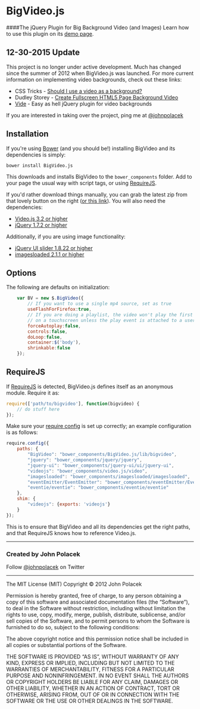 # BigVideo.js
####The jQuery Plugin for Big Background Video (and Images)
Learn how to use this plugin on its [demo page](http://johnpolacek.github.io/BigVideo.js/).

## 12-30-2015 Update
This project is no longer under active development. Much has changed since the summer of 2012 when BigVideo.js was launched. For more current information on implementing video backgrounds, check out these links:

- CSS Tricks - [Should I use a video as a background?](https://css-tricks.com/should-i-use-a-video-as-a-background/)
- Dudley Storey - [Create Fullscreen HTML5 Page Background Video](http://thenewcode.com/777/Create-Fullscreen-HTML5-Page-Background-Video)
- [Vide](http://vodkabears.github.io/vide/) - Easy as hell jQuery plugin for video backgrounds

If you are interested in taking over the project, ping me at <a href="https://twitter.com/johnpolacek">@johnpolacek</a></p>


## Installation
If you're using [Bower](http://bower.io) (and you should be!) installing BigVideo and its dependencies is simply:

```
bower install BigVideo.js
```

This downloads and installs BigVideo to the ``bower_components`` folder. Add to your page the usual way with script tags, or using [RequireJS](#requirejs).

If you'd rather download things manually, you can grab the latest zip from that lovely button on the right ([or this link](https://github.com/johnpolacek/BigVideo.js/archive/master.zip)). You will also need the dependencies:

* [Video.js 3.2 or higher](http://www.videojs.com/)
* [jQuery 1.7.2 or higher](http://jquery.com/download)

Additionally, if you are using image functionality:
* [jQuery UI slider 1.8.22 or higher](http://jqueryui.com/download/#!components=1110000000000000100000000000000000)
* [imagesloaded 2.1.1 or higher](http://desandro.github.io/imagesloaded/) 

## Options
The following are defaults on initialization:
``` js
    var BV = new $.BigVideo({
        // If you want to use a single mp4 source, set as true
        useFlashForFirefox:true,
        // If you are doing a playlist, the video won't play the first time
        // on a touchscreen unless the play event is attached to a user click
        forceAutoplay:false,
        controls:false,
        doLoop:false,
        container:$('body'),
        shrinkable:false
    });
```

## RequireJS
If [RequireJS](http://requirejs.org/) is detected, BigVideo.js defines itself as an anonymous module. Require it as:

```javascript
require(['path/to/bigvideo'], function(bigvideo) {
	// do stuff here
});
```

Make sure your [require config](http://requirejs.org/docs/api.html#config) is set up correctly; an example configuration is as follows:

```javascript
require.config({
	paths: {
		"BigVideo": "bower_components/BigVideo.js/lib/bigvideo",
		"jquery": "bower_components/jquery/jquery",
		"jquery-ui": "bower_components/jquery-ui/ui/jquery-ui",
		"videojs": "bower_components/video.js/video",
		"imagesloaded": "bower_components/imagesloaded/imagesloaded",
		"eventEmitter/EventEmitter": "bower_components/eventEmitter/EventEmitter",
		"eventie/eventie": "bower_components/eventie/eventie"
	},
	shim: {
		"videojs": {exports: 'videojs'}
	}
});
```

This is to ensure that BigVideo and all its dependencies get the right paths, and that RequireJS knows how to reference Video.js.

* * *
### Created by John Polacek 
Follow [@johnpolacek](https://twitter.com/johnpolacek) on Twitter


* * *
The MIT License (MIT)
Copyright © 2012 John Polacek

Permission is hereby granted, free of charge, to any person obtaining a copy of this software and associated documentation files (the “Software”), to deal in the Software without restriction, including without limitation the rights to use, copy, modify, merge, publish, distribute, sublicense, and/or sell copies of the Software, and to permit persons to whom the Software is furnished to do so, subject to the following conditions:

The above copyright notice and this permission notice shall be included in all copies or substantial portions of the Software.

THE SOFTWARE IS PROVIDED “AS IS”, WITHOUT WARRANTY OF ANY KIND, EXPRESS OR IMPLIED, INCLUDING BUT NOT LIMITED TO THE WARRANTIES OF MERCHANTABILITY, FITNESS FOR A PARTICULAR PURPOSE AND NONINFRINGEMENT. IN NO EVENT SHALL THE AUTHORS OR COPYRIGHT HOLDERS BE LIABLE FOR ANY CLAIM, DAMAGES OR OTHER LIABILITY, WHETHER IN AN ACTION OF CONTRACT, TORT OR OTHERWISE, ARISING FROM, OUT OF OR IN CONNECTION WITH THE SOFTWARE OR THE USE OR OTHER DEALINGS IN THE SOFTWARE.
